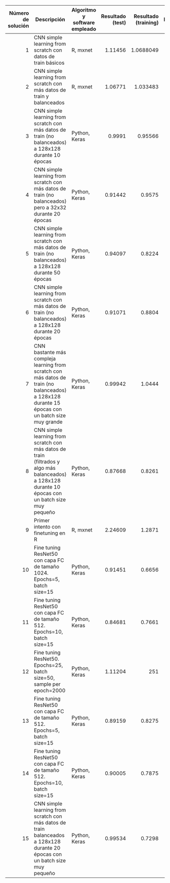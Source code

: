 | Número de solución | Descripción | Algoritmo y software empleado | Resultado (test) | Resultado (training) | Posición | Fecha y hora |
| ---:| --- | --- | ---:| ---:| ---:|:---:|
| 1 | CNN simple learning from scratch con datos de train básicos | R, mxnet | 1.11456 | 1.0688049 | 671 | 5/6/2017 10:25 | 
| 2 | CNN simple learning from scratch con más datos de train y balanceados | R, mxnet | 1.06771 | 1.033483 | 646 | 7/6/2017 11:17 |
| 3 | CNN simple learning from scratch con más datos de train (no balanceados) a 128x128 durante 10 épocas | Python, Keras | 0.9991 | 0.95566 | 412 | 8/6/2017 13:23 |
| 4 | CNN simple learning from scratch con más datos de train (no balanceados) pero a 32x32 durante 20 épocas | Python, Keras | 0.91442 | 0.9575 | 344 | 8/6/2017 17:32 |
| 5 | CNN simple learning from scratch con más datos de train (no balanceados) a 128x128 durante 50 épocas | Python, Keras | 0.94097 | 0.8224 | 347 | 8/6/2017 18:35 |
| 6 | CNN simple learning from scratch con más datos de train (no balanceados) a 128x128 durante 20 épocas | Python, Keras | 0.91071 | 0.8804 | 342 | 8/6/2017 19:16 |
| 7 | CNN bastante más compleja learning from scratch con más datos de train (no balanceados) a 128x128 durante 15 épocas con un batch size muy grande | Python, Keras | 0.99942 | 1.0444 | 344 | 8/6/2017 22:50 |
| 8 | CNN simple learning from scratch con más datos de train (filtrados y algo más balanceados) a 128x128 durante 10 épocas con un batch size muy pequeño | Python, Keras | 0.87668 | 0.8261 | 282 | 9/6/2017 11:23 |
| 9 | Primer intento con finetuning en R | R, mxnet | 2.24609 | 1.2871 | 282 | 9/6/2017 11:34 |
| 10 | Fine tuning ResNet50 con capa FC de tamaño 1024. Epochs=5, batch size=15 | Python, Keras | 0.91451 | 0.6656 | 288 | 10/6/2017 16:00 |
| 11 | Fine tuning ResNet50 con capa FC de tamaño 512. Epochs=10, batch size=15 | Python, Keras | 0.84681 | 0.7661 | 250 | 10/6/2017 22:00 |
| 12 | Fine tuning ResNet50. Epochs=25, batch size=50, sample per epoch=2000 | Python, Keras | 1.11204 | 251 | 0.8318 | 11/6/2017 9:03 |
| 13 | Fine tuning ResNet50 con capa FC de tamaño 512. Epochs=5, batch size=15 | Python, Keras | 0.89159 | 0.8275 | 251 | 11/6/2017 15:15 |
| 14 | Fine tuning ResNet50 con capa FC de tamaño 512. Epochs=10, batch size=15 | Python, Keras | 0.90005 | 0.7875 | 251 | 12/6/2017 15:15 |
| 15 | CNN simple learning from scratch con más datos de train balanceados a 128x128 durante 20 épocas con un batch size muy pequeño | Python, Keras | 0.99534 | 0.7298 | 255 | 12/6/2017 18:13 |